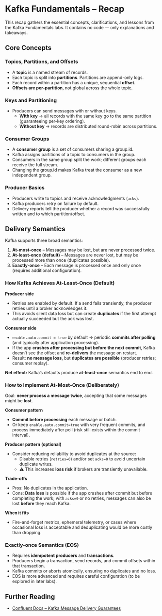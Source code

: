 # Kafka Fundamentals – Recap

This recap gathers the essential concepts, clarifications, and lessons from the Kafka Fundamentals labs. It contains no code — only explanations and takeaways.

## Core Concepts

### Topics, Partitions, and Offsets
- A **topic** is a named stream of records.
- Each topic is split into **partitions**. Partitions are append-only logs.
- Each record within a partition has a unique, sequential **offset**.
- **Offsets are per-partition**, not global across the whole topic.

### Keys and Partitioning
- Producers can send messages with or without keys.
  - **With key** → all records with the same key go to the same partition (guaranteeing per-key ordering).
  - **Without key** → records are distributed round-robin across partitions.

### Consumer Groups
- A **consumer group** is a set of consumers sharing a group.id.
- Kafka assigns partitions of a topic to consumers in the group.
- Consumers in the same group split the work; different groups each receive the full stream.
- Changing the group.id makes Kafka treat the consumer as a new independent group.

### Producer Basics
- Producers write to topics and receive acknowledgments (`acks`).
- Kafka producers retry on failure by default.
- Delivery reports tell the producer whether a record was successfully written and to which partition/offset.

## Delivery Semantics

Kafka supports three broad semantics:

1. **At-most-once** – Messages may be lost, but are never processed twice.  
2. **At-least-once (default)** – Messages are never lost, but may be processed more than once (duplicates possible).  
3. **Exactly-once** – Each message is processed once and only once (requires additional configuration).

### How Kafka Achieves At-Least-Once (Default)

**Producer side**
- Retries are enabled by default. If a send fails transiently, the producer retries until a broker acknowledges it.
- This avoids silent data loss but can create **duplicates** if the first attempt actually succeeded but the ack was lost.

**Consumer side**
- `enable.auto.commit = true` by default → periodic **commits after polling** (and typically after application processing).
- If the app **crashes after processing but before the next commit**, Kafka doesn’t see the offset and **re-delivers** the message on restart.
- Result: **no message loss**, but **duplicates are possible** (producer retries; consumer replay).

**Net effect:** Kafka’s defaults produce **at-least-once** semantics end to end.

### How to Implement At-Most-Once (Deliberately)

Goal: **never process a message twice**, accepting that some messages might be **lost**.

**Consumer pattern**
- **Commit before processing** each message or batch.
- Or keep `enable.auto.commit=true` with very frequent commits, and process immediately after poll (risk still exists within the commit interval).

**Producer pattern (optional)**
- Consider reducing reliability to avoid duplicates at the source:
  - Disable retries (`retries=0`) and/or set `acks=0` to avoid uncertain duplicate writes.
  - ⚠️ This increases **loss risk** if brokers are transiently unavailable.

**Trade-offs**
- Pros: No duplicates in the application.
- Cons: **Data loss** is possible if the app crashes after commit but before completing the work; with `acks=0` or no retries, messages can also be lost **before** they reach Kafka.

**When it fits**
- Fire-and-forget metrics, ephemeral telemetry, or cases where occasional loss is acceptable and deduplicating would be more costly than dropping.

### Exactly-once Semantics (EOS)

- Requires **idempotent producers** and **transactions**.
- Producers begin a transaction, send records, and commit offsets within that transaction.
- Kafka commits or aborts atomically, ensuring no duplicates and no loss.
- EOS is more advanced and requires careful configuration (to be explored in later labs).

## Further Reading
- [Confluent Docs – Kafka Message Delivery Guarantees](https://docs.confluent.io/kafka/design/delivery-semantics.html#ak-message-delivery-guarantees)
